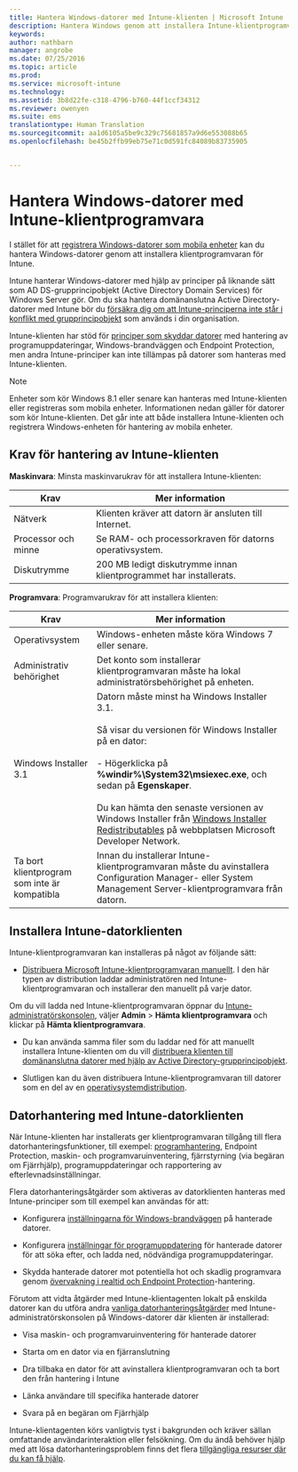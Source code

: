 ```yaml
---
title: Hantera Windows-datorer med Intune-klienten | Microsoft Intune
description: Hantera Windows genom att installera Intune-klientprogramvaran.
keywords: 
author: nathbarn
manager: angrobe
ms.date: 07/25/2016
ms.topic: article
ms.prod: 
ms.service: microsoft-intune
ms.technology: 
ms.assetid: 3b8d22fe-c318-4796-b760-44f1ccf34312
ms.reviewer: owenyen
ms.suite: ems
translationtype: Human Translation
ms.sourcegitcommit: aa1d6105a5be9c329c75681857a9d6e553088b65
ms.openlocfilehash: be45b2ffb99eb75e71c0d591fc84089b83735905


---
```


# Hantera Windows-datorer med Intune-klientprogramvara
I stället för att [registrera Windows-datorer som mobila enheter](set-up-windows-device-management-with-microsoft-intune.md) kan du hantera Windows-datorer genom att installera klientprogramvaran för Intune.

Intune hanterar Windows-datorer med hjälp av principer på liknande sätt som AD DS-grupprincipobjekt (Active Directory Domain Services) för Windows Server gör. Om du ska hantera domänanslutna Active Directory-datorer med Intune bör du [försäkra dig om att Intune-principerna inte står i konflikt med grupprincipobjekt](resolve-gpo-and-microsoft-intune-policy-conflicts.md) som används i din organisation.

Intune-klienten har stöd för [principer som skyddar datorer](policies-to-protect-windows-pcs-in-microsoft-intune.md) med hantering av programuppdateringar, Windows-brandväggen och Endpoint Protection, men andra Intune-principer kan inte tillämpas på datorer som hanteras med Intune-klienten.

> [!NOTE]
> Enheter som kör Windows 8.1 eller senare kan hanteras med Intune-klienten eller registreras som mobila enheter. Informationen nedan gäller för datorer som kör Intune-klienten. Det går inte att både installera Intune-klienten och registrera Windows-enheten för hantering av mobila enheter.

## Krav för hantering av Intune-klienten

**Maskinvara**: Minsta maskinvarukrav för att installera Intune-klienten:

|Krav|Mer information|
|---------------|--------------------|
|Nätverk|Klienten kräver att datorn är ansluten till Internet.|
|Processor och minne|Se RAM- och processorkraven för datorns operativsystem.|
|Diskutrymme|200 MB ledigt diskutrymme innan klientprogrammet har installerats.|

**Programvara**: Programvarukrav för att installera klienten:

|Krav|Mer information|
|---------------|--------------------|
|Operativsystem | Windows-enheten måste köra Windows 7 eller senare. |
|Administrativ behörighet|Det konto som installerar klientprogramvaran måste ha lokal administratörsbehörighet på enheten.|
|Windows Installer 3.1|Datorn måste minst ha Windows Installer 3.1.<br /><br />Så visar du versionen för Windows Installer på en dator:<br /><br />-   Högerklicka på **%windir%\System32\msiexec.exe**, och sedan på **Egenskaper**.<br /><br />Du kan hämta den senaste versionen av Windows Installer från [Windows Installer Redistributables](http://go.microsoft.com/fwlink/?LinkID=234258) på webbplatsen Microsoft Developer Network.|
|Ta bort klientprogram som inte är kompatibla|Innan du installerar Intune-klientprogramvaran måste du avinstallera Configuration Manager- eller System Management Server-klientprogramvara från datorn.|

## Installera Intune-datorklienten
Intune-klientprogramvaran kan installeras på något av följande sätt:

-   [Distribuera Microsoft Intune-klientprogramvaran manuellt](install-the-windows-pc-client-with-microsoft-intune.md#to-manually-deploy-the-client-software). I den här typen av distribution laddar administratören ned Intune-klientprogramvaran och installerar den manuellt på varje dator.

  Om du vill ladda ned Intune-klientprogramvaran öppnar du [Intune-administratörskonsolen](https://manage.microsoft.com), väljer **Admin** > **Hämta klientprogramvara** och klickar på **Hämta klientprogramvara**.

-   Du kan använda samma filer som du laddar ned för att manuellt installera Intune-klienten om du vill [distribuera klienten till domänanslutna datorer med hjälp av Active Directory-grupprincipobjekt](install-the-windows-pc-client-with-microsoft-intune.md#to-automatically-deploy-the-client-software-by-using-group-policy).

-   Slutligen kan du även distribuera Intune-klientprogramvaran till datorer som en del av en [operativsystemdistribution](install-the-windows-pc-client-with-microsoft-intune.md#install-the-microsoft-intune-client-software-as-part-of-an-image).

## Datorhantering med Intune-datorklienten
När Intune-klienten har installerats ger klientprogramvaran tillgång till flera datorhanteringsfunktioner, till exempel: [programhantering](deploy-apps-in-microsoft-intune.md), Endpoint Protection, maskin- och programvaruinventering, fjärrstyrning (via begäran om Fjärrhjälp), programuppdateringar och rapportering av efterlevnadsinställningar.

Flera datorhanteringsåtgärder som aktiveras av datorklienten hanteras med Intune-principer som till exempel kan användas för att:

-   Konfigurera [inställningarna för Windows-brandväggen](help-protect-windows-pcs-using-windows-firewall-policies-in-microsoft-intune.md) på hanterade datorer.

-   Konfigurera [inställningar för programuppdatering](keep-windows-pcs-up-to-date-with-software-updates-in-microsoft-intune.md) för hanterade datorer för att söka efter, och ladda ned, nödvändiga programuppdateringar.

-   Skydda hanterade datorer mot potentiella hot och skadlig programvara genom [övervakning i realtid och Endpoint Protection](help-secure-windows-pcs-with-endpoint-protection-for-microsoft-intune.md)-hantering.

Förutom att vidta åtgärder med Intune-klientagenten lokalt på enskilda datorer kan du utföra andra [vanliga datorhanteringsåtgärder](common-windows-pc-management-tasks-with-the-microsoft-intune-computer-client.md) med Intune-administratörskonsolen på Windows-datorer där klienten är installerad:

-   Visa maskin- och programvaruinventering för hanterade datorer

-   Starta om en dator via en fjärranslutning

-   Dra tillbaka en dator för att avinstallera klientprogramvaran och ta bort den från hantering i Intune

-   Länka användare till specifika hanterade datorer

-   Svara på en begäran om Fjärrhjälp

Intune-klientagenten körs vanligtvis tyst i bakgrunden och kräver sällan omfattande användarinteraktion eller felsökning. Om du ändå behöver hjälp med att lösa datorhanteringsproblem finns det flera [tillgängliga resurser där du kan få hjälp](/intune/troubleshoot/troubleshoot-client-setup-in-microsoft-intune).



<!--HONumber=Aug16_HO1-->


